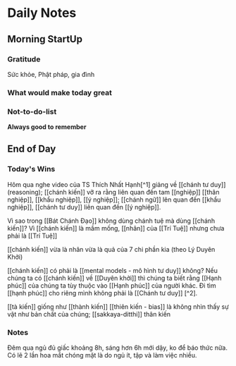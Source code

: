 # Daily Notes
## Morning StartUp
### Gratitude
Sức khỏe, Phật pháp, gia đình
### What would make today great

### Not-to-do-list
**Always good to remember**
## End of Day

### Today's Wins
Hôm qua nghe video của TS Thích Nhất Hạnh[^1] giảng về [[chánh tư duy]] (reasoning); [[chánh kiến]] vỡ ra rằng liên quan đến tam [[nghiệp]] [[thân nghiệp]], [[khẩu nghiệp]], [[ý nghiệp]]; [[chánh ngữ]] lên quan đến [[khẩu nghiệp]], [[chánh tư duy]] liên quan đến [[ý nghiệp]].

Vì sao trong [[Bát Chánh Đạo]] không dùng chánh tuệ mà dùng [[chánh kiến]]? Vì [[chánh kiến]] là mầm mống, [[nhân]] của [[Trí Tuệ]] nhưng chưa phải là [[Trí Tuệ]]

[[chánh kiến]] vừa là nhân vừa là quả của 7 chi phần kia (theo Lý Duyên Khởi)

[[chánh kiến]] có phải là [[mental models - mô hình tư duy]] không?
Nếu chúng ta có [[chánh kiến]] về [[Duyên khởi]] thì chúng ta biết rằng [[Hạnh phúc]] của chúng ta tùy thuộc vào [[Hạnh phúc]] của người khác. Đi tìm [[hạnh phúc]] cho riêng mình không phải là [[Chánh tư duy]]  [^2]. 

[[tà kiến]] giống như [[thành kiến]] [[thiên kiến - bias]] là không nhìn thấy sự vật như bản chất của chúng; [[sakkaya-ditthi]] thân kiến

### Notes
Đêm qua ngủ đủ giấc khoảng 8h, sáng hơn 6h mới dậy, ko để báo thức nữa. Có lẽ 2 lần hoa mắt chóng mặt là do ngủ ít, tập và làm việc nhiều.

